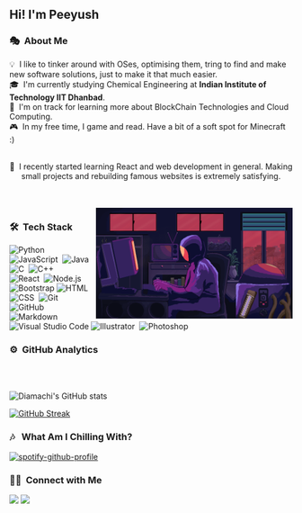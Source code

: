 

<h2>Hi! I'm Peeyush</h2>

<!--&nbsp; -->

### 🎭 &nbsp;About Me

💡 &nbsp;I like to tinker around with OSes, optimising them, tring to find and make new software solutions, just to make it that much easier.\
🎓 &nbsp;I'm currently studying Chemical Engineering at **Indian Institute of Technology IIT Dhanbad**.\
📃 &nbsp;I'm on track for learning more about BlockChain Technologies and Cloud Computing.\
🎮 &nbsp;In my free time, I game and read. Have a bit of a soft spot for Minecraft :)
<br>
<br>
<p align ="center">
🎃 &nbsp;I recently started learning React and web development in general. Making small projects and rebuilding famous websites is extremely satisfying.   
</p>
<br>
<br>




<img alt="Night Coding" src="./assets/123.gif" align="right" width="350"/>

### 🛠 &nbsp;Tech Stack

![Python](https://img.shields.io/badge/-Python-05122A?style=flat&logo=python)&nbsp;
![JavaScript](https://img.shields.io/badge/-JavaScript-05122A?style=flat&logo=javascript)&nbsp;
![Java](https://img.shields.io/badge/-Java-05122A?style=flat&logo=Java&logoColor=FFA518)&nbsp;
![C](https://img.shields.io/badge/-C-05122A?style=flat&logo=C&logoColor=A8B9CC)&nbsp;
![C++](https://img.shields.io/badge/-C++-05122A?style=flat&logo=C%2B%2B&logoColor=00599C)&nbsp;\
![React](https://img.shields.io/badge/-React-05122A?style=flat&logo=react)&nbsp;
![Node.js](https://img.shields.io/badge/-Node.js-05122A?style=flat&logo=node.js)&nbsp;
![Bootstrap](https://img.shields.io/badge/-Bootstrap-05122A?style=flat&logo=bootstrap&logoColor=563D7C)
![HTML](https://img.shields.io/badge/-HTML-05122A?style=flat&logo=HTML5)&nbsp;\
![CSS](https://img.shields.io/badge/-CSS-05122A?style=flat&logo=CSS3&logoColor=1572B6)&nbsp;
![Git](https://img.shields.io/badge/-Git-05122A?style=flat&logo=git)&nbsp;
![GitHub](https://img.shields.io/badge/-GitHub-05122A?style=flat&logo=github)&nbsp;
![Markdown](https://img.shields.io/badge/-Markdown-05122A?style=flat&logo=markdown)\
![Visual Studio Code](https://img.shields.io/badge/-Visual%20Studio%20Code-05122A?style=flat&logo=visual-studio-code&logoColor=007ACC)
![Illustrator](https://img.shields.io/badge/-Illustrator-05122A?style=flat&logo=adobe-illustrator)&nbsp;
![Photoshop](https://img.shields.io/badge/-Photoshop-05122A?style=flat&logo=adobe-photoshop)&nbsp;

### ⚙️ &nbsp;GitHub Analytics

<br>
<br>

<p align="center">

![Diamachi's GitHub stats](https://github-readme-stats.vercel.app/api?username=diamachi&hide=contribs&show_icons=true&theme=synthwave)

[![GitHub Streak](http://github-readme-streak-stats.herokuapp.com?user=diamachi&theme=radical&date_format=M%20j%5B%2C%20Y%5D&dates=26FFB6)](https://git.io/streak-stats)

</p>

### 🎶 &nbsp; What Am I Chilling With?
<p align ="center">

[![spotify-github-profile](https://spotify-github-profile.vercel.app/api/view?uid=313zhibh4lxub7jseamnbqsckmni&cover_image=true&theme=default&bar_color=d9208c&bar_color_cover=false)](https://github.com/kittinan/spotify-github-profile)</p>

### 🤝🏻 &nbsp;Connect with Me


<a href="mailto:peeyushyadav1402@gmail.com"><img src="https://img.shields.io/badge/M-peeyushyadav1402%40gmail.com-red"/></a>
<a href="https://discordapp.com/users/630093122277343242"><img src="https://img.shields.io/badge/Discord-Diamachi-blueviolet"/></a>



